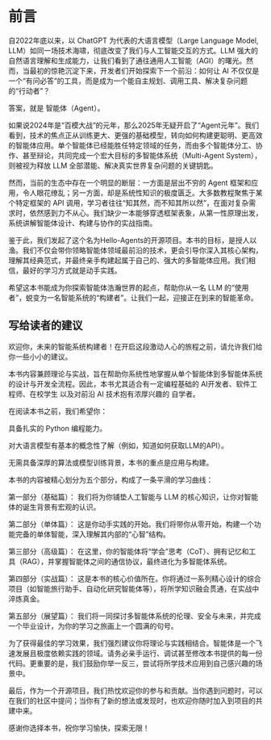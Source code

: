 # 前言
自2022年底以来，以 ChatGPT 为代表的大语言模型（Large Language Model, LLM）如同一场技术海啸，彻底改变了我们与人工智能交互的方式。LLM 强大的自然语言理解和生成能力，让我们看到了通往通用人工智能（AGI）的曙光。然而，当最初的惊艳沉淀下来，开发者们开始探索下一个前沿：如何让 AI 不仅仅是一个“有问必答”的工具，而是成为一个能自主规划、调用工具、解决复杂问题的“行动者”？

答案，就是 智能体（Agent）。

如果说2024年是“百模大战”的元年，那么2025年无疑开启了“Agent元年”。我们看到，技术的焦点正从训练更大、更强的基础模型，转向如何构建更聪明、更高效的智能体应用。单个智能体已经能胜任特定领域的任务，而由多个智能体分工、协作、甚至辩论，共同完成一个宏大目标的多智能体系统（Multi-Agent System），则被视为释放 LLM 全部潜能、解决真实世界复杂问题的关键钥匙。

然而，当前的生态中存在一个明显的断层：一方面是层出不穷的 Agent 框架和应用，令人眼花缭乱；另一方面，却是系统性知识的极度匮乏。大多数教程聚焦于某个特定框架的 API 调用，学习者往往“知其然，而不知其所以然”，在面对复杂需求时，依然感到力不从心。我们缺少一本能够穿透框架表象，从第一性原理出发，系统讲解智能体设计、构建与协作的实战指南。

鉴于此，我们发起了这个名为Hello-Agents的开源项目。本书的目标，是授人以渔。我们不仅会带你领略智能体领域最前沿的技术，更会引导你深入其核心架构，理解其经典范式，并最终亲手构建起属于自己的、强大的多智能体应用。我们相信，最好的学习方式就是动手实践。

希望这本书能成为你探索智能体浩瀚世界的起点，帮助你从一名 LLM 的“使用者”，蜕变为一名智能系统的“构建者”。让我们一起，迎接正在到来的智能革命。

## 写给读者的建议

欢迎你，未来的智能系统构建者！在开启这段激动人心的旅程之前，请允许我们给你一些小小的建议。

本书内容兼顾理论与实战，旨在帮助你系统性地掌握从单个智能体到多智能体系统的设计与开发全流程。因此，本书尤其适合有一定编程基础的 AI开发者、软件工程师、在校学生 以及对前沿 AI 技术抱有浓厚兴趣的 自学者。

在阅读本书之前，我们希望你：

具备扎实的 Python 编程能力。

对大语言模型有基本的概念性了解（例如，知道如何获取LLM的API）。

无需具备深厚的算法或模型训练背景，本书的重点是应用与构建。

本书的内容被精心划分为五个部分，构成了一条平滑的学习曲线：

第一部分（基础篇）： 我们将为你铺垫人工智能与 LLM 的核心知识，让你对智能体的诞生背景有宏观的认识。

第二部分（单体篇）： 这是你动手实践的开始。我们将带你从零开始，构建一个功能完备的单体智能，深入理解其内部的“心智”结构。

第三部分（高级篇）： 在这里，你的智能体将“学会”思考（CoT）、拥有记忆和工具（RAG），并掌握智能体之间的通信协议，最终进化为多智能体系统。

第四部分（实战篇）： 这是本书的核心价值所在。你将通过一系列精心设计的综合项目（如智能旅行助手、自动化研究智能体等），将所学知识融会贯通，在实战中淬炼真金。

第五部分（展望篇）： 我们将一同探讨多智能体系统的伦理、安全与未来，并完成一个毕业设计，为你的学习之旅画上一个圆满的句号。

为了获得最佳的学习效果，我们强烈建议你将理论与实践相结合。智能体是一个飞速发展且极度依赖实践的领域。请务必亲手运行、调试甚至修改本书提供的每一份代码。更重要的是，我们鼓励你举一反三，尝试将所学技术应用到自己感兴趣的场景中。

最后，作为一个开源项目，我们热忱欢迎你的参与和贡献。当你遇到问题时，可以在我们的社区中提问；当你有了新的想法或发现时，也欢迎你随时加入到项目的共建中来。

感谢你选择本书，祝你学习愉快，探索无限！
